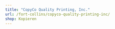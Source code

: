 ```yaml
---
title: "CopyCo Quality Printing, Inc."
url: /fort-collins/copyco-quality-printing-inc/
shop: Kopieren
---
```

